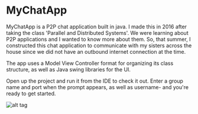 # MyChatApp 

MyChatApp is a P2P chat application built in java. I made this in 2016 after taking the class 'Parallel and Distributed Systems'. We were learning about P2P applications and I wanted to know more about them. So, that summer, I constructed this chat application to communicate with my sisters across the house since we did not have an outbound internet connection at the time.

The app uses a Model View Controller format for organizing its class structure, as well as Java swing libraries for the UI.

Open up the project and run it from the IDE to check it out.
Enter a group name and port when the prompt appears, as well as username- and you're ready
to get started.

![alt tag](https://github.com/austings/MyChatApp/blob/master/preview2.png)
 
